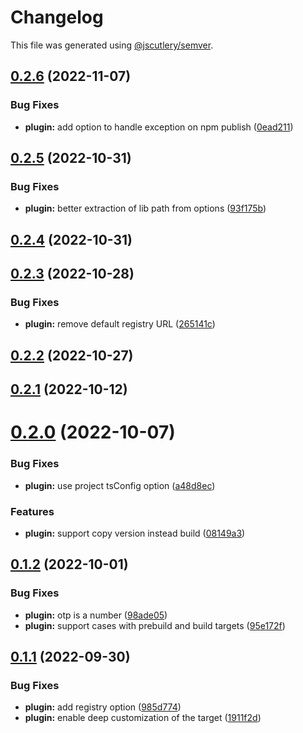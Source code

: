 # Changelog

This file was generated using [@jscutlery/semver](https://github.com/jscutlery/semver).

## [0.2.6](https://github.com/myndpm/open-source/compare/@myndpm/nx@0.2.5...@myndpm/nx@0.2.6) (2022-11-07)


### Bug Fixes

* **plugin:** add option to handle exception on npm publish ([0ead211](https://github.com/myndpm/open-source/commit/0ead211a37d07c84a6fac6a646e9b241ba7a0e82))



## [0.2.5](https://github.com/myndpm/open-source/compare/@myndpm/nx@0.2.4...@myndpm/nx@0.2.5) (2022-10-31)


### Bug Fixes

* **plugin:** better extraction of lib path from options ([93f175b](https://github.com/myndpm/open-source/commit/93f175be26af66a19e02ddfa92941f0d8df7b4a0))



## [0.2.4](https://github.com/myndpm/open-source/compare/@myndpm/nx@0.2.3...@myndpm/nx@0.2.4) (2022-10-31)



## [0.2.3](https://github.com/myndpm/open-source/compare/@myndpm/nx@0.2.2...@myndpm/nx@0.2.3) (2022-10-28)


### Bug Fixes

* **plugin:** remove default registry URL ([265141c](https://github.com/myndpm/open-source/commit/265141cbbb6cd8e12371f28ec3e9726b59a9a2d1))



## [0.2.2](https://github.com/myndpm/open-source/compare/@myndpm/nx@0.2.1...@myndpm/nx@0.2.2) (2022-10-27)



## [0.2.1](https://github.com/myndpm/open-source/compare/@myndpm/nx@0.2.0...@myndpm/nx@0.2.1) (2022-10-12)



# [0.2.0](https://github.com/myndpm/open-source/compare/@myndpm/nx@0.1.2...@myndpm/nx@0.2.0) (2022-10-07)


### Bug Fixes

* **plugin:** use project tsConfig option ([a48d8ec](https://github.com/myndpm/open-source/commit/a48d8ecc7d3173db49e3f284f4333a5c1ca93fe3))


### Features

* **plugin:** support copy version instead build ([08149a3](https://github.com/myndpm/open-source/commit/08149a3fa18307136923df3d3ecfdc31838eda3f))



## [0.1.2](https://github.com/myndpm/open-source/compare/@myndpm/nx@0.1.1...@myndpm/nx@0.1.2) (2022-10-01)


### Bug Fixes

* **plugin:** otp is a number ([98ade05](https://github.com/myndpm/open-source/commit/98ade050f4a96fd03b3cbaa89abb928c3a84c230))
* **plugin:** support cases with prebuild and build targets ([95e172f](https://github.com/myndpm/open-source/commit/95e172ffa4a03b99bfc6ba62a1c96f43ca9ea168))



## [0.1.1](https://github.com/myndpm/open-source/compare/@myndpm/nx@0.1.0...@myndpm/nx@0.1.1) (2022-09-30)


### Bug Fixes

* **plugin:** add registry option ([985d774](https://github.com/myndpm/open-source/commit/985d7746f460c0c75f014aff2e54d0165ab3f0f1))
* **plugin:** enable deep customization of the target ([1911f2d](https://github.com/myndpm/open-source/commit/1911f2df03a63bff629e8ac531087d352b0b727e))
